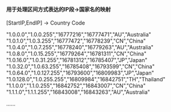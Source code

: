 #### 用于处理区间方式表达的IP段->国家名的映射     
[StartIP,EndIP] -> Country Code

"1.0.0.0","1.0.0.255","16777216","16777471","AU","Australia"    
"1.0.1.0","1.0.3.255","16777472","16778239","CN","China"    
"1.0.4.0","1.0.7.255","16778240","16779263","AU","Australia"    
"1.0.8.0","1.0.15.255","16779264","16781311","CN","China"    
"1.0.16.0","1.0.31.255","16781312","16785407","JP","Japan"    
"1.0.32.0","1.0.63.255","16785408","16793599","CN","China"    
"1.0.64.0","1.0.127.255","16793600","16809983","JP","Japan"    
"1.0.128.0","1.0.255.255","16809984","16842751","TH","Thailand"    
"1.1.0.0","1.1.0.255","16842752","16843007","CN","China"    
"1.1.1.0","1.1.1.255","16843008","16843263","AU","Australia"    

......
